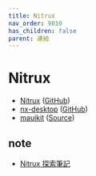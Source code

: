 ```yaml
---
title: Nitrux
nav_order: 9010
has_children: false
parent: 連結
---
```



# Nitrux


* [Nitrux](https://nxos.org/) ([GitHub](https://github.com/Nitrux/))
* [nx-desktop](https://nxos.org/english/nxd/) ([GitHub](https://github.com/nx-desktop))
* [mauikit](https://mauikit.org/) ([Source](https://invent.kde.org/maui/mauikit))


## note

* [Nitrux 探索筆記](https://samwhelp.github.io/note-about-nitrux/)
